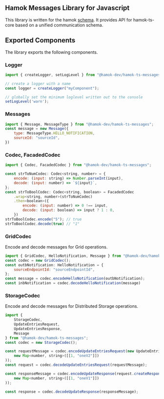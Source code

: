 Hamok Messages Library for Javascript
---

This library is written for the hamok [schema](https://github.com/hamok-dev/schema).
It provides API for hamok-ts-core based on a unified communication schema.

## Exported Components

The library exports the following components.

### Logger

```javascript
import { createLogger, setLogLevel } from "@hamok-dev/hamok-ts-messages";

// create a logger with a name
const logger = createLogger("myComponent");

// globally set the minimum loglevel written out to the console
setLogLevel('warn');
```

### Messages

```javascript
import { Message, MessageType } from "@hamok-dev/hamok-ts-messages";
const message = new Message({
    type: MessageType.HELLO_NOTIFICATION,
    sourceId: "sourceId",
})
```

### Codec, FacadedCodec

```javascript
import { Codec, FacadedCodec } from "@hamok-dev/hamok-ts-messages";

const strToNumCodec: Codec<string, number> = {
    encode: (input: string) => Number.parseInt(input),
    decode: (input: number) => `${input}`,
};
const strToBoolCodec: Codec<string, boolean> = FacadedCodec
    .wrap<string, number>(strToNumCodec)
    .then<boolean>({
        encode: (input: number) => 0 !== input,
        decode: (input: boolean) => input ? 1 : 0,
    })
strToBoolCodec.encode("5"); // true
strToBoolCodec.decode(true) // "1"
```

### GridCodec

Encode and decode messages for Grid operations.

```javascript
import { GridCodec, HelloNotification, Message } from "@hamok-dev/hamok-ts-messages";
const codec = new GridCodec();
const outbNotification: HelloNotification = {
    sourceEndpointId: "sourceEndpointId",
};
const message = codec.encodeHelloNotification(outbNotification);
const inbNotification = codec.decodeHelloNotification(message)
```

### StorageCodec

Encode and decode messages for Distributed Storage operations.

```javascript
import { 
    StorageCodec, 
    UpdateEntriesRequest,
    UpdateEntriesResponse,
    Message
} from "@hamok-dev/hamok-ts-messages";
const codec = new StorageCodec();

const requestMessage = codec.encodeUpdateEntriesRequest(new UpdateEntriesRequest<number, string>(
    new Map<number, string>([[1, "oneV2"]])
));
const request = codec.decodeUpdateEntriesRequest(requestMessage);

const responseMessage = codec.encodeUpdateResponse(request.createResponse(
    new Map<number, string>([[1, "oneV1"]])
));

const response = codec.decodeUpdateResponse(responseMessage);
```